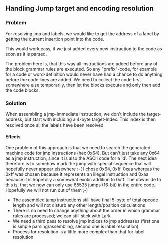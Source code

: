 ## Handling Jump target and encoding resolution
### Problem

For resolving jmp and labels, we would like to get the address of a label by getting the current insertion point into the code.

This would work easy, if we just added every new instruction to the code as soon as it is parsed.

The problem here is, that this way all instructions are added before any of the block grammar rules are executed. So any "prefix"-code, for example for a code or word-definition would never have had a chance to do anything before the code lines are added. We need to collect the code first somewhere else temporarily, then let the blocks execute and only then add the code blocks.

### Solution

When assembling a jmp-immediate instruction, we don't include the target-address, but start with including a 4-byte target-index. This index is then resolved once all the labels have been resolved.

#### Effects

One problem of this approach is that we need to search the generated machine code for jmp instructions (hex 0x64). But can't just take any 0x64 as a jmp instruction, since it is also the ASCII code for a 'd'.
The next idea therefore is to somehow mark the jump with special sequence that will hopefully never appear elsewhere :-( I chose 0x64, 0xff, 0xaa whereas the 0xff was chosen because it represents an illegal instruction and 0xaa because it is hopefully a somewhat exotic addition to 0xff. The downside to this is, that we now can only use 65535 jumps (16-bit) in the entire code. Hopefully we will not run out of them ;-)

- The assembled jump instructions still have final 5-byte of total opcode length and will not disturb any other length/position calculations
- There is no need to change anything about the order in which grammar rules are processed; we can still stick with Lark
- We need a third pass to resolve jmp indices to jmp addresses (first one is simple parsing/assembling, second one is label resolution)
- Process for resolution is a little more complex than that for label resolution